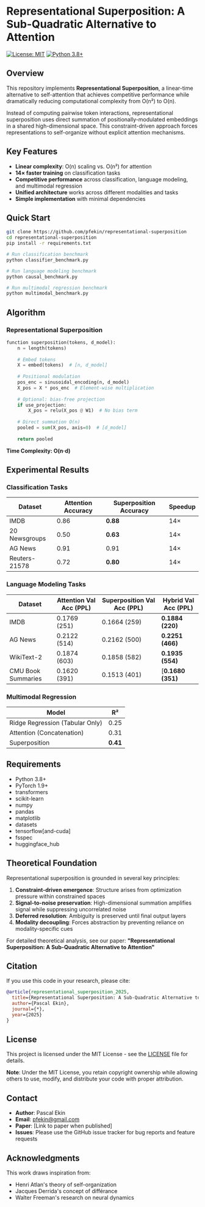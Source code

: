 # Representational Superposition: A Sub-Quadratic Alternative to Attention

[![License: MIT](https://img.shields.io/badge/License-MIT-yellow.svg)](https://opensource.org/licenses/MIT)
[![Python 3.8+](https://img.shields.io/badge/python-3.8+-blue.svg)](https://www.python.org/downloads/)

## Overview

This repository implements **Representational Superposition**, a linear-time alternative to self-attention that achieves competitive performance while dramatically reducing computational complexity from O(n²) to O(n).

Instead of computing pairwise token interactions, representational superposition uses direct summation of positionally-modulated embeddings in a shared high-dimensional space. This constraint-driven approach forces representations to self-organize without explicit attention mechanisms.

## Key Features

- **Linear complexity**: O(n) scaling vs. O(n²) for attention
- **14× faster training** on classification tasks
- **Competitive performance** across classification, language modeling, and multimodal regression
- **Unified architecture** works across different modalities and tasks
- **Simple implementation** with minimal dependencies

## Quick Start

```bash
git clone https://github.com/pfekin/representational-superposition
cd representational-superposition
pip install -r requirements.txt

# Run classification benchmark
python classifier_benchmark.py

# Run language modeling benchmark  
python causal_benchmark.py

# Run multimodal regression benchmark
python multimodal_benchmark.py
```

## Algorithm 

### Representational Superposition

```python
function superposition(tokens, d_model):
    n = length(tokens)
    
    # Embed tokens
    X = embed(tokens)  # [n, d_model]
    
    # Positional modulation
    pos_enc = sinusoidal_encoding(n, d_model)
    X_pos = X * pos_enc  # Element-wise multiplication
    
    # Optional: bias-free projection
    if use_projection:
        X_pos = relu(X_pos @ W1)  # No bias term
    
    # Direct summation O(n)
    pooled = sum(X_pos, axis=0)  # [d_model]
    
    return pooled
```
**Time Complexity: O(n·d)**

## Experimental Results

### Classification Tasks

| Dataset | Attention Accuracy | Superposition Accuracy | Speedup |
|---------|-------------------|------------------------|---------|
| IMDB | 0.86 | **0.88** | 14× |
| 20 Newsgroups | 0.50 | **0.63** | 14× |
| AG News | 0.91 | 0.91 | 14× |
| Reuters-21578 | 0.72 | **0.80** | 14× |

### Language Modeling Tasks

| Dataset | Attention Val Acc (PPL) | Superposition Val Acc (PPL) | Hybrid Val Acc (PPL) |
|---------|------------------------|----------------------------|---------------------|
| IMDB | 0.1769  (251) | 0.1664  (259) | **0.1884  (220)** |
| AG News | 0.2122  (514) | 0.2162  (500) | **0.2251  (466)** |
| WikiText-2 | 0.1874  (603) | 0.1858  (582) | **0.1935  (554)** |
| CMU Book Summaries | 0.1620  (391) | 0.1513  (401) |[**0.1680  (351)** |

### Multimodal Regression

| Model | R² |
|-------|-----|
| Ridge Regression (Tabular Only) | 0.25 |
| Attention (Concatenation) | 0.31 |
| Superposition | **0.41** |


## Requirements

- Python 3.8+
- PyTorch 1.9+
- transformers
- scikit-learn
- numpy
- pandas
- matplotlib
- datasets
- tensorflow[and-cuda]
- fsspec
- huggingface_hub

## Theoretical Foundation

Representational superposition is grounded in several key principles:

1. **Constraint-driven emergence**: Structure arises from optimization pressure within constrained spaces
2. **Signal-to-noise preservation**: High-dimensional summation amplifies signal while suppressing uncorrelated noise  
3. **Deferred resolution**: Ambiguity is preserved until final output layers
4. **Modality decoupling**: Forces abstraction by preventing reliance on modality-specific cues

For detailed theoretical analysis, see our paper: **"Representational Superposition: A Sub-Quadratic Alternative to Attention"**

## Citation

If you use this code in your research, please cite:

```bibtex
@article{representational_superposition_2025,
  title={Representational Superposition: A Sub-Quadratic Alternative to Attention},
  author={Pascal Ekin},
  journal={*},
  year={2025}
}
```

## License

This project is licensed under the MIT License - see the [LICENSE](LICENSE) file for details.

**Note**: Under the MIT License, you retain copyright ownership while allowing others to use, modify, and distribute your code with proper attribution.

## Contact

- **Author**: Pascal Ekin
- **Email**: pfekin@gmail.com 
- **Paper**: [Link to paper when published]
- **Issues**: Please use the GitHub issue tracker for bug reports and feature requests

## Acknowledgments

This work draws inspiration from:
- Henri Atlan's theory of self-organization
- Jacques Derrida's concept of différance  
- Walter Freeman's research on neural dynamics
